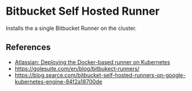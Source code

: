 # Bitbucket Self Hosted Runner  

Installs the a single Bitbucket Runner on the cluster.  

## References  
 - [Atlassian: Deploying the Docker-based runner on Kubernetes](https://support.atlassian.com/bitbucket-cloud/docs/deploying-the-docker-based-runner-on-kubernetes/)
 - https://golesuite.com/en/blog/bitbukect-runners/
 - https://blog.searce.com/bitbucket-self-hosted-runners-on-google-kubernetes-engine-84f2a18700de

